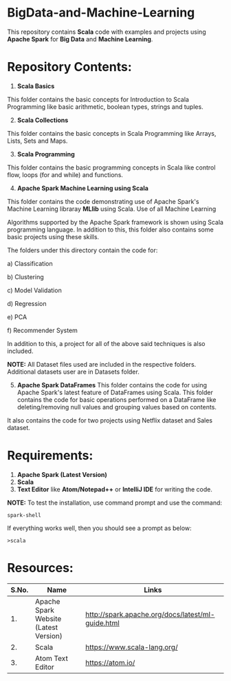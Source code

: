 # BigData-and-Machine-Learning
This repository contains **Scala** code with examples and projects using **Apache Spark** for **Big Data** and **Machine Learning**.

# Repository Contents:
1. **Scala Basics**

This folder contains the basic concepts for Introduction to Scala Programming like basic arithmetic, boolean types, strings and tuples.

2. **Scala Collections**

This folder contains the basic concepts in Scala Programming like Arrays, Lists, Sets and Maps.

3. **Scala Programming**

This folder contains the basic programming concepts in Scala like control flow, loops (for and while) and functions.

4. **Apache Spark Machine Learning using Scala**

This folder contains the code demonstrating use of Apache Spark's Machine Learning libraray **MLlib** using Scala. Use of all Machine Learning 

Algorithms supported by the Apache Spark framework is shown using Scala programming language. In addition to this, this folder also contains some basic projects using these skills.

The folders under this directory contain the code for:

a) Classification

b) Clustering

c) Model Validation

d) Regression

e) PCA

f) Recommender System

In addition to this, a project for all of the above said techniques is also included.

**NOTE:** All Dataset files used are included in the respective folders. Additional datasets user are in Datasets folder.

5. **Apache Spark DataFrames**
This folder contains the code for using Apache Spark's latest feature of DataFrames using Scala. This folder contains the code for basic operations
performed on a DataFrame like deleting/removing null values and grouping values based on contents. 

It also contains the code for two projects using Netflix dataset and Sales dataset.

# Requirements:
1. **Apache Spark (Latest Version)**
2. **Scala**
3. **Text Editor** like **Atom/Notepad++** or  **IntelliJ IDE** for writing the code.

**NOTE:** To test the installation, use command prompt and use the command:
```
spark-shell
```
If everything works well, then you should see a prompt as below:
```
>scala
```

# Resources:
|S.No.|              Name                     |                   Links                    |
| --- | ------------------------------------- | ------------------------------------------ |
| 1.  |  Apache Spark Website (Latest Version)| http://spark.apache.org/docs/latest/ml-guide.html |
| 2.  |              Scala                    |         https://www.scala-lang.org/        |
| 3.  |         Atom Text Editor              |            https://atom.io/                |
